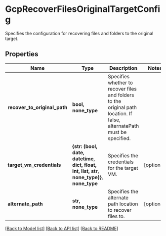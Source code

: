 # GcpRecoverFilesOriginalTargetConfig

Specifies the configuration for recovering files and folders to the original target.

## Properties
Name | Type | Description | Notes
------------ | ------------- | ------------- | -------------
**recover_to_original_path** | **bool, none_type** | Specifies whether to recover files and folders to the original path location. If false, alternatePath must be specified. | 
**target_vm_credentials** | **{str: (bool, date, datetime, dict, float, int, list, str, none_type)}, none_type** | Specifies the credentials for the target VM. | [optional] 
**alternate_path** | **str, none_type** | Specifies the alternate path location to recover files to. | [optional] 

[[Back to Model list]](../README.md#documentation-for-models) [[Back to API list]](../README.md#documentation-for-api-endpoints) [[Back to README]](../README.md)


